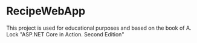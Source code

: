 # RecipeWebApp

This project is used for educational purposes and based on the book of A. Lock "ASP.NET Core in Action. Second Edition"